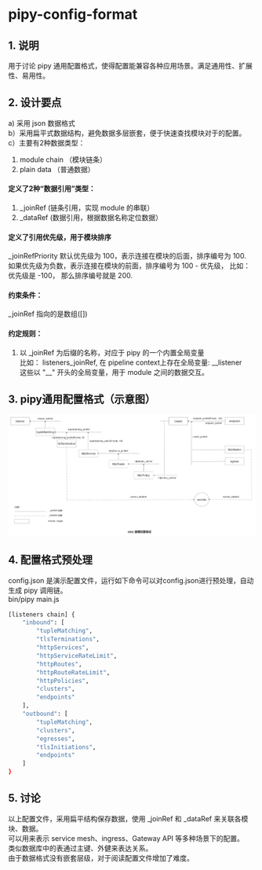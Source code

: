 # pipy-config-format
## 1. 说明 
用于讨论 pipy 通用配置格式，使得配置能兼容各种应用场景。满足通用性、扩展性、易用性。  

## 2. 设计要点  
a) 采用 json 数据格式  
b）采用扁平式数据结构，避免数据多层嵌套，便于快速查找模块对于的配置。    
c）主要有2种数据类型：  
   1. module chain （模块链条）  
   2. plain data （普通数据）     
#### 定义了2种“数据引用”类型：  
1. _joinRef  (链条引用，实现 module 的串联） 
2. _dataRef  (数据引用，根据数据名称定位数据）  
#### 定义了引用优先级，用于模块排序  
_joinRefPriority
默认优先级为 100，表示连接在模块的后面，排序编号为 100.  
如果优先级为负数，表示连接在模块的前面，排序编号为 100 - 优先级， 比如：优先级是 -100， 那么排序编号就是 200.  

#### 约束条件：    
_joinRef 指向的是数组([])   
#### 约定规则：  
1. 以 _joinRef 为后缀的名称，对应于 pipy 的一个内置全局变量  
比如： listeners_joinRef, 在 pipeline context上存在全局变量: \_\_listener    
这些以 "\_\_" 开头的全局变量，用于 module 之间的数据交互。   

## 3. pipy通用配置格式（示意图）
![pipy-config](https://raw.githubusercontent.com/wanpf/pipy-config-format/main/pipy-config-format.png)  

## 4. 配置格式预处理  
config.json 是演示配置文件，运行如下命令可以对config.json进行预处理，自动生成 pipy 调用链。  
bin/pipy main.js  
```bash
[listeners chain] {
    "inbound": [
        "tupleMatching",
        "tlsTerminations",
        "httpServices",
        "httpServiceRateLimit",
        "httpRoutes",
        "httpRouteRateLimit",
        "httpPolicies",
        "clusters",
        "endpoints"
    ],
    "outbound": [
        "tupleMatching",
        "clusters",
        "egresses",
        "tlsInitiations",
        "endpoints"
    ]
}
```
## 5. 讨论
以上配置文件，采用扁平结构保存数据，使用 _joinRef 和 _dataRef 来关联各模块、数据。  
可以用来表示 service mesh、ingress、Gateway API 等多种场景下的配置。  
类似数据库中的表通过主键、外健来表达关系。  
由于数据格式没有嵌套层级，对于阅读配置文件增加了难度。  
